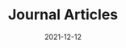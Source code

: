 ---
title: "Journal Articles"
collection: publications
permalink: /publication/Papers
date: 2021-12-12
venue: 'Engineering'
citation: '   '
---